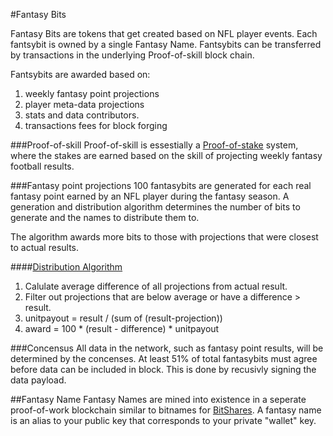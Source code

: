 #Fantasy Bits

Fantasy Bits are tokens that get created based on NFL player events.  Each fantsybit is owned by a single Fantasy Name. Fantsybits can be transferred by transactions in the underlying Proof-of-skill block chain.    

Fantsybits are awarded based on:

1. weekly fantasy point projections 
2. player meta-data projections
3. stats and data contributors.
4. transactions fees for block forging

###Proof-of-skill
Proof-of-skill is essestially a [Proof-of-stake](http://en.wikipedia.org/wiki/Proof-of-stake) system, where the stakes are earned based on the skill of projecting weekly fantasy football results.   


###Fantasy point projections
100 fantasybits are generated for each real fantasy point earned by an NFL player during the fantasy season. A generation and distribution algorithm determines the number of bits to generate and the names to distribute them to.

The algorithm awards more bits to those with projections that were closest to actual results. 

####[Distribution Algorithm](https://github.com/jaybny/fantasybit/blob/master/src/DistributionAlgo.cpp) 
1. Calulate average difference of all projections from actual result. 
2. Filter out projections that are below average or have a difference > result.
3. unitpayout = result / (sum of (result-projection))
4. award = 100 * (result - difference) * unitpayout 

###Concensus 
All data in the network, such as fantasy point results, will be determined by the concenses. At least 51% of total fantasybits must agree before data can be included in block. This is done by recusivly signing the data payload. 

##Fantasy Name
Fantasy Names are mined into existence in a seperate proof-of-work blockchain similar to bitnames for [BitShares](https://github.com/InvictusInnovations/BitShares). A fantasy name is an alias to your public key that corresponds to your private "wallet" key. 


